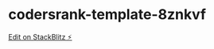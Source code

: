 # codersrank-template-8znkvf

[Edit on StackBlitz ⚡️](https://stackblitz.com/edit/codersrank-template-8znkvf)